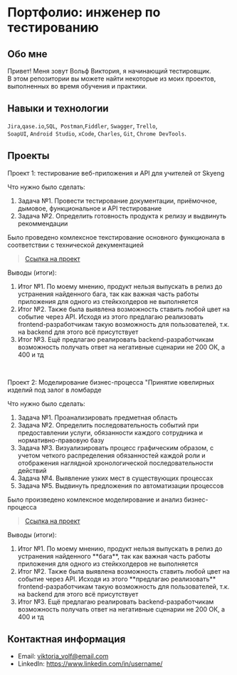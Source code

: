 # Портфолио: инженер по тестированию

## Обо мне 

Привет! Меня зовут Вольф Виктория, я начинающий тестировщик. <br>
В этом репозитории вы можете найти некоторые из моих проектов, выполненных во время обучения и практики.
<br>

## Навыки и технологии
``Jira``,``qase.io``,``SQL``,`` Postman``,``Fiddler``, ``Swagger``, ``Trello``, <br>
``SoapUI``, ``Android Studio``, ``xCode``, ``Charles``, ``Git``, ``Chrome DevTools``.


## Проекты

<p> Проект 1: тестирование веб-приложения и API для учителей от Skyeng</p>
<p>Что нужно было сделать:<p>
<ol>
  <li>Задача №1. Провести тестирование документации, приёмочное, дымовое, функциональное и API тестирование</li>
  <li>Задача №2. Определить готовность продукта к релизу и выдвинуть рекоммендации</li>
</ol>

<p>Было проведено комлексное текстирование основного функционала в соответствии с технической декументацией<p>

> <a href="https://harmless-helenium-63c.notion.site/1-2-29f350853efd44e597d9ae17202506a5?pvs=4">Ссылка на проект</a>

 <p>Выводы (итоги):<p>
<ol>
  <li>Итог №1. По моему мнению, продукт нельзя выпускать в релиз до устранения найденного бага, так как важная часть работы приложения для одного из стейкхолдеров не выполняется</li>
  <li>Итог №2. Также была выявлена возможность ставить любой цвет на событие через API. Исходя из этого предлагаю реализовать frontend-разработчикам такую возможность для пользователей, т.к. на backend для этого всё присутствует</li>
  <li>Итог №3. Ещё предлагаю реалировать backend-разработчикам возможность получать ответ на негативные сценарии не 200 ОК, а 400 и тд</li>
</ol>


<br> 

<p> Проект 2: Моделирование бизнес-процесса "Принятие ювелирных изделий под залог в ломбарде</p>
<p>Что нужно было сделать:<p>
<ol>
  <li>Задача №1. Проанализировать предметная область</li>
  <li>Задача №2. Определить последовательность событий при предоставлении услуги, обязанности каждого сотрудника и нормативно-правовую базу</li>
  <li>Задача №3. Визуализировать процесс графическим образом, с учетом четкого распределения обязанностей каждой роли и отображения наглядной хронологической последовательности действий</li>
  <li>Задача №4. Выявление узких мест в существующих процессах</li>
  <li>Задача №5. Выдвинуть предложения по автоматизации процессов</li>
</ol>

<p>Было произведено комлексное моделирование и анализ бизнес-процесса<p>

> <a href="https://harmless-helenium-63c.notion.site/ac3ddfba798446768a861473cfbeaf45?pvs=4">Ссылка на проект</a>

 <p>Выводы (итоги):<p>
<ol>
  <li>Итог №1. По моему мнению, продукт нельзя выпускать в релиз до устранения найденного **бага**, так как важная часть работы приложения для одного из стейкхолдеров не выполняется</li>
  <li>Итог №2. Также была выявлена возможность ставить любой цвет на событие через API. Исходя из этого **предлагаю реализовать** frontend-разработчикам такую возможность для пользователей, т.к. на backend для этого всё присутствует</li>
  <li>Итог №3. Ещё предлагаю реалировать backend-разработчикам возможность получать ответ на негативные сценарии не 200 ОК, а 400 и тд</li>
</ol>





## Контактная информация
- Email: viktoria_volf@email.com
- LinkedIn: https://www.linkedin.com/in/username/
